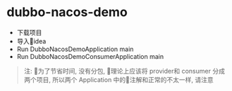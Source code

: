 # dubbo-nacos-demo

* 下载项目
* 导入idea
* Run DubboNacosDemoApplication main
* Run DubboNacosDemoConsumerApplication main

> 注: 为了节省时间, 没有分包, 理论上应该将 provider和 consumer 分成两个项目, 所以两个 Application 中的注解和正常的不太一样, 请注意